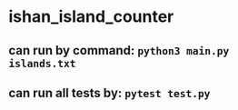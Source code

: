 # ishan_island_counter

## can run by command: ```python3 main.py islands.txt```
## can run all tests by: ```pytest test.py```
